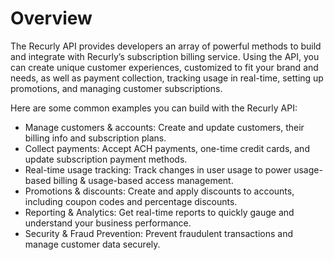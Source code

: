 # Overview

The Recurly API provides developers an array of powerful methods to build and integrate with Recurly’s subscription billing service. Using the API, you can create unique customer experiences, customized to fit your brand and needs, as well as payment collection, tracking usage in real-time, setting up promotions, and managing customer subscriptions.

Here are some common examples you can build with the Recurly API:

- Manage customers & accounts: Create and update customers, their billing info and subscription plans.
- Collect payments: Accept ACH payments, one-time credit cards, and update subscription payment methods.
- Real-time usage tracking: Track changes in user usage to power usage-based billing & usage-based access management.
- Promotions & discounts: Create and apply discounts to accounts, including coupon codes and percentage discounts.
- Reporting & Analytics: Get real-time reports to quickly gauge and understand your business performance.
- Security & Fraud Prevention: Prevent fraudulent transactions and manage customer data securely.
